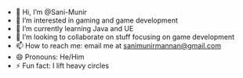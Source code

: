 - 👋 Hi, I’m @Sani-Munir
- 👀 I’m interested in gaming and game development
- 🌱 I’m currently learning Java and UE
- 💞️ I’m looking to collaborate on stuff focusing on game development
- 📫 How to reach me: email me at sanimunirmannan@gmail.com
- 😄 Pronouns: He/Him
- ⚡ Fun fact: I lift heavy circles

<!---
Sani-Munir/Sani-Munir is a ✨ special ✨ repository because its `README.md` (this file) appears on your GitHub profile.
You can click the Preview link to take a look at your changes.
--->
